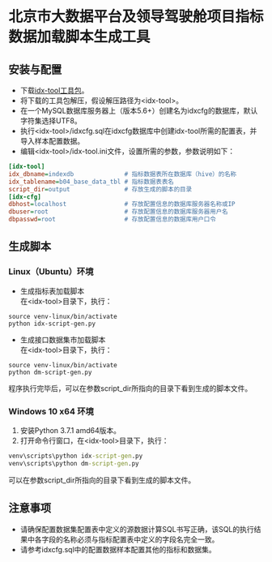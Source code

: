 # 北京市大数据平台及领导驾驶舱项目指标数据加载脚本生成工具
## 安装与配置
- 下载[idx-tool工具包](https://github.com/dfjxps2/idx-tool/archive/master.zip)。
- 将下载的工具包解压，假设解压路径为\<idx-tool\>。
- 在一个MySQL数据库服务器上（版本5.6+）创建名为idxcfg的数据库，默认字符集选择UTF8。
- 执行\<idx-tool\>/idxcfg.sql在idxcfg数据库中创建idx-tool所需的配置表，并导入样本配置数据。
- 编辑\<idx-tool\>/idx-tool.ini文件，设置所需的参数，参数说明如下：
``` ini
[idx-tool]
idx_dbname=indexdb              # 指标数据表所在数据库（hive）的名称
idx_tablename=b04_base_data_tbl # 指标数据表表名
script_dir=output               # 存放生成的脚本的目录
[idx-cfg]
dbhost=localhost                # 存放配置信息的数据库服务器名称或IP
dbuser=root                     # 存放配置信息的数据库服务器用户名
dbpasswd=root                   # 存放配置信息的数据库用户口令
```
## 生成脚本
### Linux（Ubuntu）环境
- 生成指标表加载脚本<br>
在\<idx-tool\>目录下，执行：
``` shell
source venv-linux/bin/activate
python idx-script-gen.py
```
- 生成接口数据集市加载脚本<br>
在\<idx-tool\>目录下，执行：
``` shell
source venv-linux/bin/activate
python dm-script-gen.py
```

程序执行完毕后，可以在参数script_dir所指向的目录下看到生成的脚本文件。
### Windows 10 x64 环境
1. 安装Python 3.7.1 amd64版本。
2. 打开命令行窗口，在\<idx-tool\>目录下，执行：
``` bat
venv\scripts\python idx-script-gen.py
venv\scripts\python dm-script-gen.py
```
可以在参数script_dir所指向的目录下看到生成的脚本文件。

## 注意事项
- 请确保配置数据集配置表中定义的源数据计算SQL书写正确，该SQL的执行结果中各字段的名称必须与指标配置表中定义的字段名完全一致。
- 请参考idxcfg.sql中的配置数据样本配置其他的指标和数据集。

